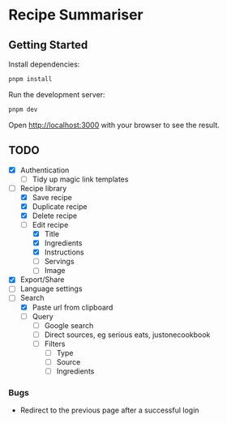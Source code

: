 # Recipe Summariser

## Getting Started

Install dependencies:

```bash
pnpm install
```

Run the development server:

```bash
pnpm dev
```

Open [http://localhost:3000](http://localhost:3000) with your browser to see the result.

## TODO

- [x] Authentication
    - [ ] Tidy up magic link templates
- [ ] Recipe library
    - [x] Save recipe
    - [x] Duplicate recipe
    - [x] Delete recipe
    - [ ] Edit recipe
        - [x] Title
        - [x] Ingredients
        - [x] Instructions
        - [ ] Servings
        - [ ] Image
- [x] Export/Share
- [ ] Language settings
- [ ] Search
    - [x] Paste url from clipboard
    - [ ] Query
        - [ ] Google search
        - [ ] Direct sources, eg serious eats, justonecookbook
        - [ ] Filters
            - [ ] Type
            - [ ] Source
            - [ ] Ingredients

### Bugs

- Redirect to the previous page after a successful login
